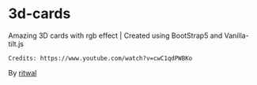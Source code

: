# 3d-cards
Amazing 3D cards with rgb effect | Created using BootStrap5 and Vanilla-tilt.js
<br>
```
Credits: https://www.youtube.com/watch?v=cwC1qdPWBKo
```
By <a href="https://www.ritwal.com">ritwal</a>
